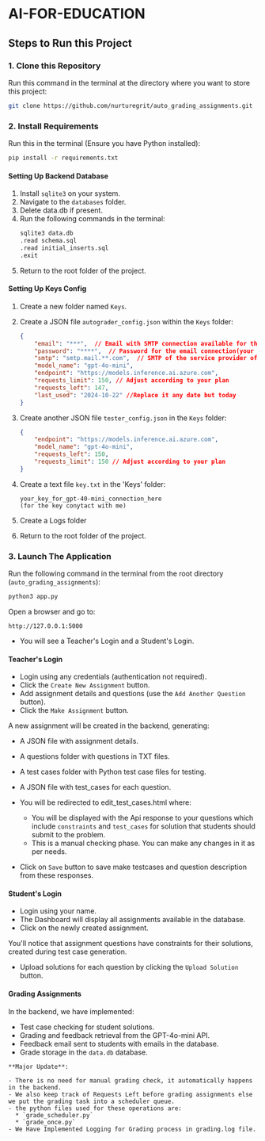 ﻿# AI-FOR-EDUCATION

## Steps to Run this Project

### 1. Clone this Repository

Run this command in the terminal at the directory where you want to store this project:

```bash
git clone https://github.com/nurturegrit/auto_grading_assignments.git
```

### 2. Install Requirements

Run this in the terminal (Ensure you have Python installed):

```bash
pip install -r requirements.txt
```

#### Setting Up Backend Database

1. Install `sqlite3` on your system.
2. Navigate to the `databases` folder.
3. Delete data.db if present.
4. Run the following commands in the terminal:
   ```bash
   sqlite3 data.db
   .read schema.sql
   .read initial_inserts.sql
   .exit
   ```
5. Return to the root folder of the project.

#### Setting Up Keys Config

1. Create a new folder named `Keys`.
2. Create a JSON file `autograder_config.json` within the `Keys` folder:

   ```json
   {
       "email": "***",  // Email with SMTP connection available for third-party applications
       "password": "****",  // Password for the email connection(your app password not email password)
       "smtp": "smtp.mail.**.com",  // SMTP of the service provider of your email
       "model_name": "gpt-4o-mini",
       "endpoint": "https://models.inference.ai.azure.com",
       "requests_limit": 150, // Adjust according to your plan
       "requests_left": 147,
       "last_used": "2024-10-22" //Replace it any date but today
   }
   ```

3. Create another JSON file `tester_config.json` in the `Keys` folder:

   ```json
   {
       "endpoint": "https://models.inference.ai.azure.com",
       "model_name": "gpt-4o-mini",
       "requests_left": 150, 
       "requests_limit": 150 // Adjust according to your plan
   }
   ```

4. Create a text file `key.txt` in the 'Keys' folder:

   ```
   your_key_for_gpt-40-mini_connection_here
   (for the key conytact with me)
   ```
5.  Create a Logs folder

5. Return to the root folder of the project.

### 3. Launch The Application

Run the following command in the terminal from the root directory (`auto_grading_assignments`):

```bash
python3 app.py
```

Open a browser and go to:

```
http://127.0.0.1:5000
```

- You will see a Teacher's Login and a Student's Login.

#### Teacher's Login

- Login using any credentials (authentication not required).
- Click the `Create New Assignment` button.
- Add assignment details and questions (use the `Add Another Question` button).
- Click the `Make Assignment` button.

A new assignment will be created in the backend, generating:

- A JSON file with assignment details.
- A questions folder with questions in TXT files.
- A test cases folder with Python test case files for testing.
- A JSON file with test_cases for each question.

- You will be redirected to edit_test_cases.html where:
    * You will be displayed with the Api response to your questions which include `constraints` and `test_cases` for solution that students should submit to the problem.
    * This is a manual checking phase. You can make any changes in it as per needs.
- Click on `Save` button to save make testcases and question description from these responses.

#### Student's Login

- Login using your name.
- The Dashboard will display all assignments available in the database.
- Click on the newly created assignment.

You'll notice that assignment questions have constraints for their solutions, created during test case generation.

- Upload solutions for each question by clicking the `Upload Solution` button.

#### Grading Assignments

In the backend, we have implemented:

- Test case checking for student solutions.
- Grading and feedback retrieval from the GPT-4o-mini API.
- Feedback email sent to students with emails in the database.
- Grade storage in the `data.db` database.

```
**Major Update**:

- There is no need for manual grading check, it automatically happens in the backend.
- We also keep track of Requests Left before grading assignments else we put the grading task into a scheduler queue.
- the python files used for these operations are:
  * `grade_scheduler.py`
  * `grade_once.py`
- We Have Implemented Logging for Grading process in grading.log file. 
```

